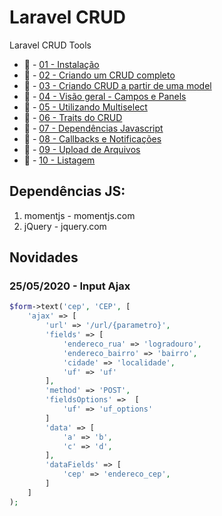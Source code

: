 # Laravel CRUD

Laravel CRUD Tools

- :link: - [01 - Instalação](https://github.com/impactaweb/laravel-crud/wiki/01.-Instala%C3%A7%C3%A3o)
- :link: - [02 - Criando um CRUD completo](https://github.com/impactaweb/laravel-crud/wiki/02.-Como-criar-um-crud-completo)
- :link: - [03 - Criando CRUD a partir de uma model](https://github.com/impactaweb/laravel-crud/wiki/03.-Criando-um-CRUD-apartir-de-uma-Model)
- :link: - [04 - Visão geral - Campos e Panels](https://github.com/impactaweb/laravel-crud/wiki/04.-Vis%C3%A3o-Geral---Campos-e-Panels)
- :link: - [05 - Utilizando Multiselect](https://github.com/impactaweb/laravel-crud/wiki/05.---Utilizando-multiselect)
- :link: - [06 - Traits do CRUD](https://github.com/impactaweb/laravel-crud/wiki/06.-Traits-do-Crud)
- :link: - [07 - Dependências Javascript](https://github.com/impactaweb/laravel-crud/wiki/07.-Instalando-Depend%C3%AAncias-do-Javascript)
- :link: - [08 - Callbacks e Notificações](https://github.com/impactaweb/laravel-crud/wiki/08.-Callbacks-do-Crud-e-Alertas---Notifica%C3%A7%C3%B5es)
- :link: - [09 - Upload de Arquivos](https://github.com/impactaweb/laravel-crud/wiki/09.-Upload-de-arquivos-no-CRUD)
- :link: - [10 - Listagem](https://github.com/impactaweb/laravel-crud/wiki/10.-Listagem)

## Dependências JS:

1. momentjs - momentjs.com
2. jQuery - jquery.com

## Novidades

### 25/05/2020 - Input Ajax

```php
$form->text('cep', 'CEP', [
    'ajax' => [
        'url' => '/url/{parametro}',
        'fields' => [
            'endereco_rua' => 'logradouro',
            'endereco_bairro' => 'bairro',
            'cidade' => 'localidade',
            'uf' => 'uf'
        ],
        'method' => 'POST',
        'fieldsOptions' =>  [
            'uf' => 'uf_options'
        ]
        'data' => [
            'a' => 'b',
            'c' => 'd',
        ],
        'dataFields' => [
            'cep' => 'endereco_cep',
        ]
    ]
);
```
